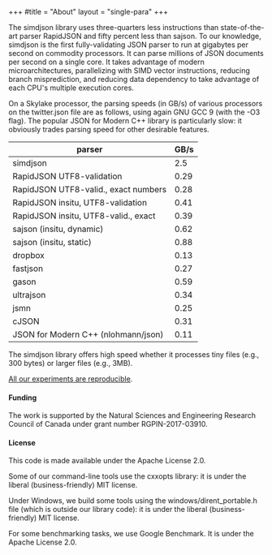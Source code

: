 +++
#title = "About"
layout = "single-para"
+++


The simdjson library uses three-quarters less instructions than state-of-the-art parser RapidJSON and
fifty percent less than sajson. To our knowledge, simdjson is the first fully-validating JSON parser
to run at gigabytes per second on commodity processors. It can parse millions of JSON documents
per second on a single core.
It takes advantage of modern microarchitectures, parallelizing with SIMD vector
instructions, reducing branch misprediction, and reducing data dependency to take advantage of each
CPU's multiple execution cores.


On a Skylake processor, the parsing speeds (in GB/s) of various processors on the twitter.json file are as follows, using again GNU GCC 9 (with the -O3 flag). The popular JSON for Modern C++ library is particularly slow: it obviously trades parsing speed for other desirable features.

| parser                                | GB/s |
| ------------------------------------- | ---- |
| simdjson                              | 2.5  |
| RapidJSON UTF8-validation             | 0.29 |
| RapidJSON UTF8-valid., exact numbers  | 0.28 |
| RapidJSON insitu, UTF8-validation     | 0.41 |
| RapidJSON insitu, UTF8-valid., exact  | 0.39 |
| sajson (insitu, dynamic)              | 0.62 |
| sajson (insitu, static)               | 0.88 |
| dropbox                               | 0.13 |
| fastjson                              | 0.27 |
| gason                                 | 0.59 |
| ultrajson                             | 0.34 |
| jsmn                                  | 0.25 |
| cJSON                                 | 0.31 |
| JSON for Modern C++ (nlohmann/json)   | 0.11 |


The simdjson library offers high speed whether it processes tiny files (e.g., 300 bytes)
or larger files (e.g., 3MB). 


[All our experiments are reproducible](https://github.com/simdjson/simdjson_experiments_vldb2019).


#### Funding

The work is supported by the Natural Sciences and Engineering Research Council of Canada under grant number RGPIN-2017-03910.

#### License

This code is made available under the Apache License 2.0.

Some of our command-line tools use the cxxopts library: it is under the liberal (business-friendly) MIT license.

Under Windows, we build some tools using the windows/dirent_portable.h file (which is outside our library code): it is under the liberal (business-friendly) MIT license.

For some benchmarking tasks, we use Google Benchmark. It is under the Apache License 2.0.